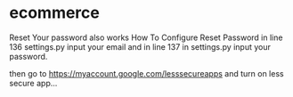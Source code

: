 # ecommerce


Reset Your password also works
How To Configure Reset Password
in line 136 settings.py input your email and in line 137 in settings.py input your password.

then go to https://myaccount.google.com/lesssecureapps and turn on less secure app...
